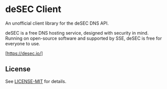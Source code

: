 # deSEC Client

An unofficial client library for the deSEC DNS API.

deSEC is a free DNS hosting service, designed with security in mind.
Running on open-source software and supported by SSE, deSEC is free for everyone to use.

[https://desec.io/]

## License

See [LICENSE-MIT](LICENSE) for details.
